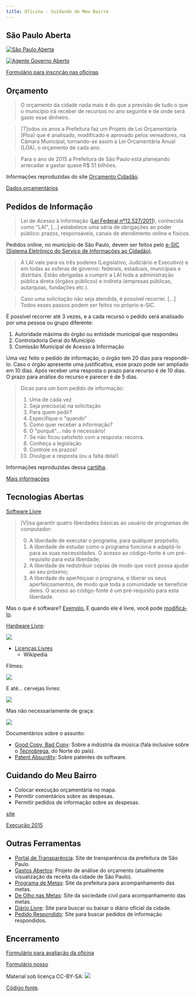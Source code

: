 ```yaml
---
title: Oficina - Cuidando do Meu Bairro
---
```



## São Paulo Aberta

[![](imgs/spaberta.jpg "São Paulo Aberta")](http://saopauloaberta.prefeitura.sp.gov.br)

[![](imgs/agente.png "Agente Governo Aberto")](http://saopauloaberta.prefeitura.sp.gov.br/index.php/tag/agente-de-governo-aberto)

[Formulário para inscrição nas oficinas](https://docs.google.com/forms/d/1ls3HTTN-2VA24noPghfH2wBAtIAsdB-IGahoFkIj13s/viewform)



## Orçamento


> O orçamento da cidade nada mais é do que a previsão de tudo o que o município irá receber de recursos no ano seguinte e de onde será gasto esse dinheiro.

> [T]odos os anos a Prefeitura faz um Projeto de Lei Orçamentária (Ploa) que é analisado, modificado e aprovado pelos vereadores, na Câmara Municipal, tornando-se assim a Lei Orçamentária Anual (LOA), o orçamento de cada ano.

> Para o ano de 2015 a Prefeitura de São Paulo está planejando arrecadar e gastar quase R$ 51 bilhões. 

Informações reproduzidas do site [Orçamento Cidadão](http://planejasampa.prefeitura.sp.gov.br/orcamento-cidadao).

[Dados orçamentários](http://orcamento.prefeitura.sp.gov.br)



## Pedidos de Informação

> Lei de Acesso à Informação ([Lei Federal nº12.527/2011](http://www.planalto.gov.br/ccivil_03/_ato2011-2014/2011/lei/l12527.htm)), conhecida como "LAI", [...] estabelece uma séria de obrigações ao poder público: prazos, responsáveis, canais de atendimento online e físicos.

Pedidos online, no município de São Paulo, devem ser feitos pelo [e-SIC (Sistema Eletrônico do Serviço de Informações ao Cidadão)](http://esic.prefeitura.sp.gov.br).

> A LAI vale para os três poderes (Legislativo, Judiciário e Executivo) e em todas as esferas de governo: federais, estaduais, municipais e distritais.
> Estão obrigadas a cumprir a LAI toda a administração pública direta (órgãos públicos) e indireta (empresas públicas, autarquias, fundações etc.).

> Caso uma solicitação não seja atendida, é possível recorrer. [...] Todos esses passos podem ser feitos no próprio e-SIC.

É possível recorrer até 3 vezes, e a cada recurso o pedido será analisado por uma pessoa ou grupo diferente:

1. Autoridade máxima do órgão ou entidade municipal que respondeu
2. Controladoria Geral do Município
3. Comissão Municipal de Acesso à Informação

Uma vez feito o pedido de informação, o órgão tem 20 dias para respondê-lo.
Caso o órgão apresente uma justificativa, esse prazo pode ser ampliado em 10 dias.
Após receber uma resposta o prazo para recurso é de 10 dias.
O prazo para análise do recurso e parecer é de 5 dias.

> Dicas para um bom pedido de informação:
> 
> 1. Uma de cada vez
> 2. Seja preciso(a) na solicitação
> 3. Para quem pedir?
> 4. Especifique o "quando"
> 5. Como quer receber a informação?
> 6. O "porquê"... não é necessário!
> 7. Se não ficou satisfeito com a resposta: recorra.
> 8. Conheça a legislação
> 9. Controle os prazos!
> 10. Divulgue a resposta (ou a falta dela!)

Informações reproduzidas dessa [cartilha](http://cafehacker.prefeitura.sp.gov.br/wp-content/uploads/2014/09/cartilha_acessoainfosp.pdf).

[Mais informações](http://transparencia.prefeitura.sp.gov.br/acesso-a-informacao)


## Tecnologias Abertas

[Software Livre](https://pt.wikipedia.org/wiki/Software_livre)

> [V]isa garantir quatro liberdades básicas ao usuário de programas de computador:
>
> 0. A liberdade de executar o programa, para qualquer propósito;
> 1. A liberdade de estudar como o programa funciona e adaptá-lo para as suas necessidades. O acesso ao código-fonte é um pré-requisito para esta liberdade;
> 2. A liberdade de redistribuir cópias de modo que você possa ajudar ao seu próximo;
> 3. A liberdade de aperfeiçoar o programa, e liberar os seus aperfeiçoamentos, de modo que toda a comunidade se beneficie deles. O acesso ao código-fonte é um pré-requisito para esta liberdade.

Mas o que é software? [Exemplo.](exemplo.html)
E quando ele é livre, você pode [modificá-lo](http://plnkr.co/edit/kENtfEQYmyBKBzr0sQt3?p=preview).

[Hardware Livre](https://pt.wikipedia.org/wiki/Hardware_livre):

[![](imgs/beagle.jpg)](https://pt.wikipedia.org/wiki/Beagleboard)

- [Licenças Livres](https://pt.wikipedia.org/wiki/Licen%C3%A7a_livre)
    - Wikipedia



Filmes:

[![](imgs/sintel.png)](https://durian.blender.org/download/)

E até... cervejas livres:

[![](imgs/freebeer.jpg)](http://freebeer.org)

Mas não necessariamente de graça:

[![](imgs/asinfreedom.jpg)](http://freebeer.org)

Documentários sobre o assunto:

- [Good Copy, Bad Copy](https://www.youtube.com/watch?v=rJCBY_JerRk): Sobre a indústria da música (fala inclusive sobre o [Tecnobrega](https://pt.wikipedia.org/wiki/Tecnobrega), do Norte do país).
- [Patent Absurdity](https://vimeo.com/44111416): Sobre patentes de software.


## Cuidando do Meu Bairro

- Colocar execução orçamentária no mapa.
- Permitir comentários sobre as despesas.
- Permitir pedidos de informação sobre as despesas.

[site](https://cuidando.vc)

[Execução 2015](http://orcamento.prefeitura.sp.gov.br/orcamento/uploads/2015/basedadosexecucao2015.ods)

## Outras Ferramentas

- [Portal de Transparência](http://transparencia.prefeitura.sp.gov.br): Site de transparência da prefeitura de São Paulo.
- [Gastos Abertos](http://gastosabertos.org): Projeto de análise do orçamento (atualmente visualização da receita da cidade de São Paulo).
- [Programa de Metas](http://planejasampa.prefeitura.sp.gov.br/metas): Site da prefeitura para acompanhamento das metas.
- [De Olho nas Metas](http://deolhonasmetas.org.br): Site da sociedade civil para acompanhamento das metas.
- [Diário Livre](http://devcolab.each.usp.br/do): Site para buscar ou baixar o diário oficial da cidade.
- [Pedido Respondido](http://pedidorespondido.info): Site para buscar pedidos de informação respondidos.


## Encerramento

[Formulário para avaliação da oficina](https://docs.google.com/forms/d/1nWXqAWhNJrhfxZuziJSBB6cLMKOJNBnuIS7Y-EReCnk/viewform)

[Formulário nosso](http://devcolab.each.usp.br/limesurvey/index.php/survey/index/sid/639389/newtest/Y/lang/pt-BR)

Material sob licença CC-BY-SA:
[![](https://i.creativecommons.org/l/by-sa/4.0/88x31.png)](https://creativecommons.org/licenses/by-sa/4.0/deed.pt_BR)

[Código fonte](https://github.com/andresmrm/oficina-cuidando).
